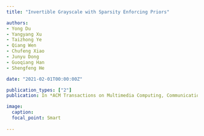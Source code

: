 ```yaml
---
title: "Invertible Grayscale with Sparsity Enforcing Priors"

authors:
- Yong Du
- Yangyang Xu
- Taizhong Ye
- Qiang Wen
- Chufeng Xiao
- Junyu Dong
- Guoqiang Han
- Shengfeng He

date: "2021-02-01T00:00:00Z"

publication_types: ["2"]
publication: In *ACM Transactions on Multimedia Computing, Communications, and Applications (TOMM)*

image:
  caption: 
  focal_point: Smart
  
---
```



